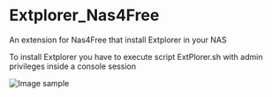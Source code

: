 # Extplorer_Nas4Free
An extension for Nas4Free that install Extplorer in your NAS


To install Extplorer you have to execute script ExtPlorer.sh with admin privileges inside a console session

![Image sample](https://github.com/mrwinch/Extplorer_Nas4Free/raw/PHP_Instal/Screenshot/Avatar_Small.JPG)
